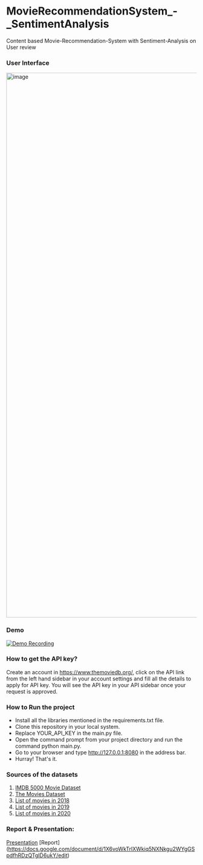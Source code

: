 # MovieRecommendationSystem_-_SentimentAnalysis
Content based Movie-Recommendation-System with Sentiment-Analysis on User review

### User Interface
<img width="1440" alt="image" src="https://github.com/Rasika-Gulhane/MovieRecommendationSystem_-_SentimentAnalysis/assets/67581952/927cdf74-97e2-48b3-98d7-113121c58ade">

### Demo
[![Demo Recording](https://img.youtube.com/vi/YOUTUBE_VIDEO_ID/0.jpg)](https://ooo.mmhmm.app/watch/z_gA36jGzh037Zmzexp3NA)

### How to get the API key?
Create an account in https://www.themoviedb.org/, click on the API link from the left hand sidebar in your account settings and fill all the details to apply for API key. You will see the API key in your API sidebar once your request is approved.

### How to Run the project
- Install all the libraries mentioned in the requirements.txt file.
- Clone this repository in your local system.
- Replace YOUR_API_KEY in the main.py file.
- Open the command prompt from your project directory and run the command python main.py.
- Go to your browser and type http://127.0.0.1:8080 in the address bar.
- Hurray! That's it.


### Sources of the datasets 
1. [IMDB 5000 Movie Dataset](https://www.kaggle.com/carolzhangdc/imdb-5000-movie-dataset)
2. [The Movies Dataset](https://www.kaggle.com/rounakbanik/the-movies-dataset)
3. [List of movies in 2018](https://en.wikipedia.org/wiki/List_of_American_films_of_2018)
4. [List of movies in 2019](https://en.wikipedia.org/wiki/List_of_American_films_of_2019)
5. [List of movies in 2020](https://en.wikipedia.org/wiki/List_of_American_films_of_2020)

### Report & Presentation:
[Presentation](https://docs.google.com/presentation/d/1Q4kVuKgkhYnE5OtGM7CJv3cTqQI0sG5WtZZK1gm40X0/edit#slide=id.g2404a352eb8_0_123)
[Report] (https://docs.google.com/document/d/1X6voWkTrlXWkiq5NXNkgu2WYgGSpdfhRDzQTgID6ukY/edit)
